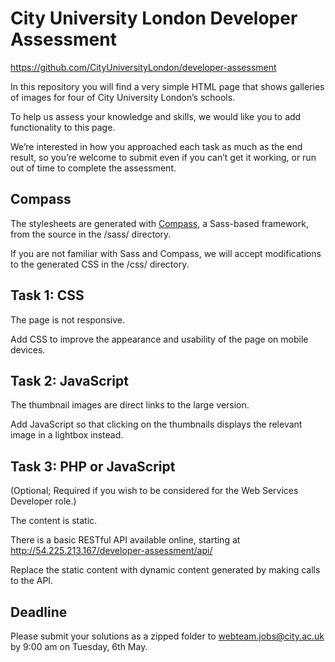 City University London Developer Assessment
===========================================

https://github.com/CityUniversityLondon/developer-assessment

In this repository you will find a very simple HTML page that shows galleries of images for four of City University London’s schools.

To help us assess your knowledge and skills, we would like you to add functionality to this page.

We’re interested in how you approached each task as much as the end result, so you’re welcome to submit even if you can’t get it working, or run out of time to complete the assessment.

Compass
-------

The stylesheets are generated with [Compass](http://compass-style.org/), a Sass-based framework, from the source in the /sass/ directory.

If you are not familiar with Sass and Compass, we will accept modifications to the generated CSS in the /css/ directory.

Task 1: CSS
-----------

The page is not responsive.

Add CSS to improve the appearance and usability of the page on mobile devices.

Task 2: JavaScript
------------------

The thumbnail images are direct links to the large version.

Add JavaScript so that clicking on the thumbnails displays the relevant image in a lightbox instead.

Task 3: PHP or JavaScript
-------------------------

(Optional; Required if you wish to be considered for the Web Services Developer role.)

The content is static.

There is a basic RESTful API available online, starting at http://54.225.213.167/developer-assessment/api/

Replace the static content with dynamic content generated by making calls to the API.

Deadline
--------

Please submit your solutions as a zipped folder to [webteam.jobs@city.ac.uk](mailto:webteam.jobs@city.ac.uk) by 9:00 am on Tuesday, 6th May.

